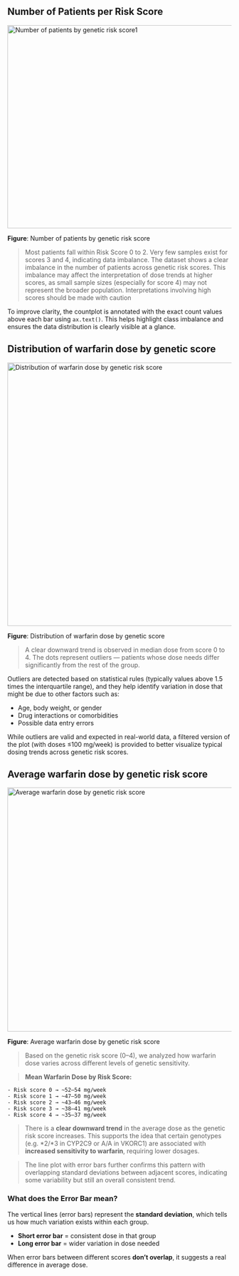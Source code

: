 ## Number of Patients per Risk Score

<img width="580" height="455" alt="Number of patients by genetic risk score1" src="https://github.com/user-attachments/assets/e6fe62e3-5e32-46f8-ac80-fcd1ef14c245" />

**Figure**: Number of patients by genetic risk score

> Most patients fall within Risk Score 0 to 2. Very few samples exist for scores 3 and 4, indicating data imbalance.
> The dataset shows a clear imbalance in the number of patients across genetic risk scores.
> This imbalance may affect the interpretation of dose trends at higher scores, as small sample sizes (especially for score 4) may not represent the broader population. Interpretations involving high scores should be made with caution

To improve clarity, the countplot is annotated with the exact count values above each bar using `ax.text()`. This helps highlight class imbalance and ensures the data distribution is clearly visible at a glance.


## Distribution of warfarin dose by genetic score

<img width="989" height="590" alt="Distribution of warfarin dose by genetic risk score" src="https://github.com/user-attachments/assets/136f9baf-5a22-405a-bf21-73b8c55a144c" />

**Figure**: Distribution of warfarin dose by genetic score

> A clear downward trend is observed in median dose from score 0 to 4. The dots represent outliers — patients whose dose needs differ significantly from the rest of the group.

Outliers are detected based on statistical rules (typically values above 1.5 times the interquartile range), and they help identify variation in dose that might be due to other factors such as:

- Age, body weight, or gender
- Drug interactions or comorbidities
- Possible data entry errors

While outliers are valid and expected in real-world data, a filtered version of the plot (with doses ≤100 mg/week) is provided to better visualize typical dosing trends across genetic risk scores.


## Average warfarin dose by genetic risk score

<img width="841" height="547" alt="Average warfarin dose by genetic risk score" src="https://github.com/user-attachments/assets/9782051a-5ad8-486c-9640-179a318e2de5" />

**Figure**: Average warfarin dose by genetic risk score


> Based on the genetic risk score (0–4), we analyzed how warfarin dose varies across different levels of genetic sensitivity.

>  **Mean Warfarin Dose by Risk Score:**
> 
    - Risk score 0 → ~52–54 mg/week
    - Risk score 1 → ~47–50 mg/week
    - Risk score 2 → ~43–46 mg/week
    - Risk score 3 → ~38–41 mg/week
    - Risk score 4 → ~35–37 mg/week

> There is a **clear downward trend** in the average dose as the genetic risk score increases. This supports the idea that certain genotypes (e.g. *2/*3 in CYP2C9 or A/A in VKORC1) are associated with **increased sensitivity to warfarin**, requiring lower dosages.

> The line plot with error bars further confirms this pattern with overlapping standard deviations between adjacent scores, indicating some variability but still an overall consistent trend.

### What does the Error Bar mean?


The vertical lines (error bars) represent the **standard deviation**, which tells us how much variation exists within each group.

- **Short error bar** = consistent dose in that group
- **Long error bar** = wider variation in dose needed

When error bars between different scores **don’t overlap**, it suggests a real difference in average dose.
